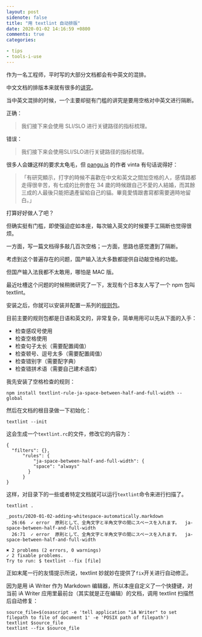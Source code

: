 ```yaml
---
layout: post
sidenote: false
title: "用 textlint 自动排版"
date: 2020-01-02 14:16:59 +0800
comments: true
categories:

- tips
- tools-i-use
---
```


作为一名工程师，平时写的大部分文档都会有中英文的混排。

中文文档的排版本来就有很多的[讲究](https://github.com/mzlogin/chinese-copywriting-guidelines)。

当中英文混排的时候，一个主要却挺有门槛的讲究是要用空格对中英文进行隔断。

正确：

>我们接下来会使用 SLI/SLO 进行关键路径的指标梳理。

错误：

>我们接下来会使用SLI/SLO进行关键路径的指标梳理。

很多人会嫌这样的要求太龟毛，但 [pangu.js](https://github.com/vinta/pangu.js) 的作者 vinta 有句话说得好：

>「有研究顯示，打字的時候不喜歡在中文和英文之間加空格的人，感情路都走得很辛苦，有七成的比例會在 34 歲的時候跟自己不愛的人結婚，而其餘三成的人最後只能把遺產留給自己的貓。畢竟愛情跟書寫都需要適時地留白。」

打算好好做人了吧？

但确实挺有门槛，即使强迫症如本座，每次输入英文的时候要手工隔断也觉得很烦。

一方面，写一篇文档得多敲几百次空格；一方面，思路也感觉遭到了隔断。

考虑到这个普遍存在的问题，国产输入法大多数都提供自动敲空格的功能。

但国产输入法我都不太敢用，哪怕是 MAC 版。

最近吐槽这个问题的时候稍微研究了一下，发现有个日本友人写了一个 npm 包叫 textlint。

安装之后，你就可以安装并配置一系列的[规则包](https://github.com/textlint/textlint/wiki/Collection-of-textlint-rule)。

目前主要的规则包都是日语和英文的，非常复杂，简单用用可以先从下面的入手：

- 检查感叹号使用
- 检查空格使用
- 检查句子太长（需要配置阈值）
- 检查顿号、逗号太多（需要配置阈值）
- 检查错别字（需要配字典）
- 检查错拼术语（需要自己建术语库）

我先安装了空格检查的规则：

```
npm install textlint-rule-ja-space-between-half-and-full-width --global
```

然后在文档的根目录做一下初始化：

```
textlint --init
```

这会生成一个`textlint.rc`的文件，修改它的内容为：

```
{
  "filters": {},
      "rules": {
          "ja-space-between-half-and-full-width": {
          "space": "always"
        }
      }
}
```

这样，对目录下的一些或者特定文档就可以运行`textlint`命令来进行扫描了。

```
textlint .

_posts/2020-01-02-adding-whitespace-automatically.markdown
  26:66  ✓ error  原則として、全角文字と半角文字の間にスペースを入れます。  ja-space-between-half-and-full-width
  26:71  ✓ error  原則として、全角文字と半角文字の間にスペースを入れます。  ja-space-between-half-and-full-width

✖ 2 problems (2 errors, 0 warnings)
✓ 2 fixable problems.
Try to run: $ textlint --fix [file]
```

正如末尾一行的友情提示所说，textlint 妙就妙在提供了`fix`开关进行自动修正。

因为是用 iA Writer 作为 Markdown 编辑器，所以本座自定义了一个快捷键，对当前 iA Writer 应用里最前台（其实就是正在编辑）的文档，调用 textlint 扫描然后自动修复：

```
source_file=$(osascript -e 'tell application "iA Writer" to set filepath to file of document 1' -e 'POSIX path of filepath')
textlint $source_file
textlint --fix $source_file
```
